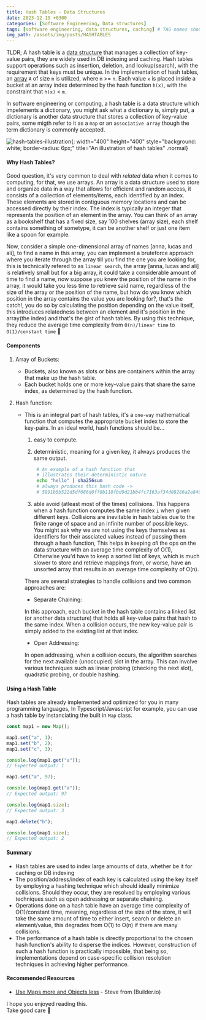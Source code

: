 ```yaml
---
title: Hash Tables - Data Structures
date: 2023-12-19 +0300
categories: [Software Engineering, Data structures]
tags: [software engineering, data structures, caching] # TAG names should always be lowercase
img_path: /assets/img/posts/HASHTABLES
---
```


TLDR; A hash table is a [data structure](https://en.wikipedia.org/wiki/Data_structure) that manages a collection of key-value pairs, they are widely used in DB indexing and caching. Hash tables support operations such as insertion, deletion, and lookup(search), with the requirement that keys must be unique. In the implementation of hash tables, an [array](<https://en.wikipedia.org/wiki/Array_(data_structure)>) `A` of size `m` is utilized, where `m` >= `n`. Each value `x` is placed inside a bucket at an array index determined by the hash function `h(x)`, with the constraint that `h(x)` < `m`.

In software engineering or computing, a hash table is a data structure which impelements a dictionary, you might ask what a dictionary is, simply put, a dictionary is another data structure that stores a collection of key-value pairs, some migth refer to it as a `map` or an `associative array` though the term dictionary is commonly accepted.

![hash-tables-illustration](hash-tables-illustration.png){: width="400" height="400" style="background: white; border-radius: 6px;" title="An illustration of hash tables" .normal}

#### Why Hash Tables?

Good question, it's very common to deal with _related_ data when it comes to computing, for that, we use arrays. An array is a data structure used to store and organize data in a way that allows for efficient and random access, it consists of a collection of elements/items, each identified by an index. These elements are stored in contiguous memory locations and can be accessed directly by their index. The index is typically an integer that represents the position of an element in the array. You can think of an array as a bookshelf that has a fixed size, say 100 shelves (array size), each shelf contains something of sometype, it can be another shelf or just one item like a spoon for example.

Now, consider a simple one-dimensional array of names [anna, lucas and ali], to find a name in this array, you can implement a bruteforce approach where you iterate through the array till you find the one you are looking for, this is technically refered to as `linear search`, the array [anna, lucas and ali] is relatively small but for a big array, it could take a considerable amount of time to find a name, now suppose you knew the position of the name in the array, it would take you less time to retrieve said name, regardless of the size of the array or the position of the name, but how do you know which position in the array contains the value you are looking for?, that's the catch!, you do so by calculating the position depending on the value itself, this introduces relatedness between an element and it's position in the array(the index) and that's the gist of hash tables. By using this technique, they reduce the average time complexity from `O(n)/linear time` to `O(1)/constant time` 🎉

#### Components

1. Array of Buckets:
   - Buckets, also known as slots or bins are containers within the array that make up the hash table.
   - Each bucket holds one or more key-value pairs that share the same index, as determined by the hash function.
2. Hash function:

   - This is an integral part of hash tables, it's a `one-way` mathematical function that computes the appropriate bucket index to store the key-pairs. In an ideal world, hash functions should be...

     1. easy to compute.
     2. deterministic, meaning for a given key, it always produces the same output.

        ```bash
         # An example of a hash function that
         # illustrates their deterministic nature
         echo "hello" | sha256sum
         # always produces this hash code ->
         # 5891b5b522d5df086d0ff0b110fbd9d21bb4fc7163af34d08286a2e846f6be03
        ```

     3. able avoid (atleast most of the times) collisions. This happens when a hash function computes the same index `i` when given different keys. Collisions are inevitable in hash tables due to the finite range of space and an infinite number of possible keys. You might ask why we are not using the keys themselves as identifiers for their assciated values instead of passing them through a hash function, This helps in keeping _all_ the ops on the data structure with an average time complexity of O(1), Otherwise you'd have to keep a sorted list of keys, which is much slower to store and retrieve mappings from, or worse, have an unsorted array that results in an average time complexity of O(n).

     There are several strategies to handle collisions and two common approaches are:

     - Separate Chaining:

     In this approach, each bucket in the hash table contains a linked list (or another data structure) that holds all key-value pairs that hash to the same index. When a collision occurs, the new key-value pair is simply added to the existing list at that index.

     - Open Addressing:

     In open addressing, when a collision occurs, the algorithm searches for the next available (unoccupied) slot in the array. This can involve various techniques such as linear probing (checking the next slot), quadratic probing, or double hashing.

#### Using a Hash Table

Hash tables are already implemented and optimized for you in many programming languages, In Typescript/Javascript for example, you can use a hash table by instanciating the built in `Map` class.

```ts
const map1 = new Map();

map1.set("a", 1);
map1.set("b", 2);
map1.set("c", 3);

console.log(map1.get("a"));
// Expected output: 1

map1.set("a", 97);

console.log(map1.get("a"));
// Expected output: 97

console.log(map1.size);
// Expected output: 3

map1.delete("b");

console.log(map1.size);
// Expected output: 2
```

#### Summary

- Hash tables are used to index large amounts of data, whether be it for caching or DB indexing
- The position/address/index of each key is calculated using the key itself by employing a hashing technique which should ideally minimize collisions. Should they occur, they are resolved by employing various techniques such as open addressing or separate chaining.
- Operations done on a hash table have an average time complexity of O(1)/constant time, meaning, regardless of the size of the store, it will take the same amount of time to either insert, search or delete an element/value, this degrades from O(1) to O(n) if there are many collisions.
- The performance of a hash table is directly proportional to the chosen hash function's ability to disperse the indices. However, construction of such a hash function is practically impossible, that being so, implementations depend on case-specific collision resolution techniques in achieving higher performance.

#### Recommended Resources

- [Use Maps more and Objects less](https://www.youtube.com/watch?v=hubQQ3F337A) - Steve from (Builder.io)

I hope you enjoyed reading this.\
Take good care 🤝

